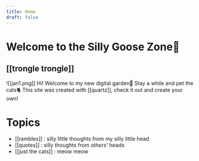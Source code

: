 ```yaml
---
title: Home
draft: false
---
```

# Welcome to the Silly Goose Zone🪿
## [[trongle trongle]]
![[jan1.png]]
Hi! Welcome to my new digital garden🌱 Stay a while and pet the cats🐈 This site was created with [[quartz]], check it out and create your own!
# Topics
- [[rambles]] : silly little thoughts from my silly little head
- [[quotes]] : silly thoughts from _others'_ heads
- [[just the cats]] : meow meow